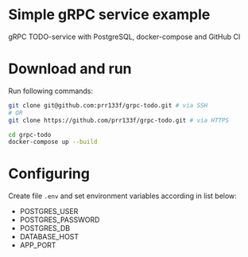 # Simple gRPC service example
gRPC TODO-service with PostgreSQL, docker-compose and GitHub CI

# Download and run
Run following commands:
```sh
git clone git@github.com:prr133f/grpc-todo.git # via SSH
# OR
git clone https://github.com/prr133f/grpc-todo.git # via HTTPS
```
```sh
cd grpc-todo
docker-compose up --build
```

# Configuring
Create file `.env` and set environment variables according in list below:
- POSTGRES_USER
- POSTGRES_PASSWORD
- POSTGRES_DB
- DATABASE_HOST
- APP_PORT


